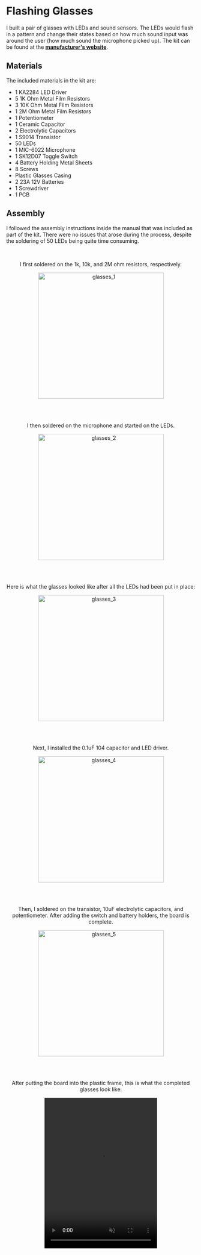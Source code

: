 # Flashing Glasses

I built a pair of glasses with LEDs and sound sensors. The LEDs would flash in a pattern and change their states based on how much sound input was around the user (how much sound the microphone picked up). The kit can be found at the <a href="https://www.icstation.com/3pcspack-light-glasses-sound-controlled-flashing-eyeglasses-electronic-soldering-practice-kits-school-learningpartieschristmas-p-16013.html">**manufacturer's website**</a>.

## Materials

The included materials in the kit are:

- 1 KA2284 LED Driver
- 5 1K Ohm Metal Film Resistors
- 3 10K Ohm Metal Film Resistors
- 1 2M Ohm Metal Film Resistors
- 1 Potentiometer
- 1 Ceramic Capacitor
- 2 Electrolytic Capacitors
- 1 S9014 Transistor
- 50 LEDs
- 1 MIC-6022 Microphone
- 1 SK12D07 Toggle Switch
- 4 Battery Holding Metal Sheets
- 8 Screws
- Plastic Glasses Casing
- 2 23A 12V Batteries
- 1 Screwdriver
- 1 PCB

## Assembly

I followed the assembly instructions inside the manual that was included as part of the kit. There were no issues that arose during the process, despite the soldering of 50 LEDs being quite time consuming.
<center>
<br>

I first soldered on the 1k, 10k, and 2M ohm resistors, respectively.

<img src="../../../pics/prefab/glasses/glasses_0.jpg" alt="glasses_1" width="335"/>

<br> <br>

I then soldered on the microphone and started on the LEDs.

<img src="../../../pics/prefab/glasses/glasses_1.JPG" alt="glasses_2" width="335"/>

<br> <br>

Here is what the glasses looked like after all the LEDs had been put in place:

<img src="../../../pics/prefab/glasses/glasses_2.JPG" alt="glasses_3" width="335"/>

<br> <br>

Next, I installed the 0.1uF 104 capacitor and LED driver.

<img src="../../../pics/prefab/glasses/glasses_3.JPG" alt="glasses_4" width="335"/>

<br> <br>

Then, I soldered on the transistor, 10uF electrolytic capacitors, and potentiometer. After adding the switch and battery holders, the board is complete.

<img src="../../../pics/prefab/glasses/glasses_5.JPG" alt="glasses_5" width="335"/>

<br> <br>

After putting the board into the plastic frame, this is what the completed glasses look like:

<video muted width="300px" height="400px" controls="controls"><source src="../../../pics/prefab/glasses/glasses.mp4" type="video/mp4" /></video>


</center>